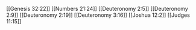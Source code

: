 [[Genesis 32:22]]
[[Numbers 21:24]]
[[Deuteronomy 2:5]]
[[Deuteronomy 2:9]]
[[Deuteronomy 2:19]]
[[Deuteronomy 3:16]]
[[Joshua 12:2]]
[[Judges 11:15]]
